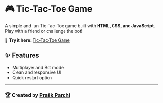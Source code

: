 # 🎮 Tic-Tac-Toe Game  

A simple and fun Tic-Tac-Toe game built with **HTML, CSS, and JavaScript**.  
Play with a friend or challenge the bot!  

🔗 **Try it here:** [Tic-Tac-Toe Game](https://pratikpardhi04.github.io/Tic-Tac-Toe-Game/)  

## ✨ Features  
- Multiplayer and Bot mode  
- Clean and responsive UI  
- Quick restart option  

---

### 🏆 Created by [Pratik Pardhi](https://github.com/pratikpardhi04)  
